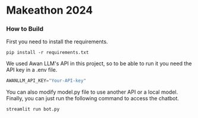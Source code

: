 # Makeathon 2024

### How to Build

First you need to install the requirements.
```
pip install -r requirements.txt
```

We used Awan LLM's API in this project, so to be able to run it you need the API key in a .env file.
```python
AWANLLM_API_KEY="Your-API-key"
```

You can also modify model.py file to use another API or a local model.
Finally, you can just run the following command to access the chatbot.
```
streamlit run bot.py
```